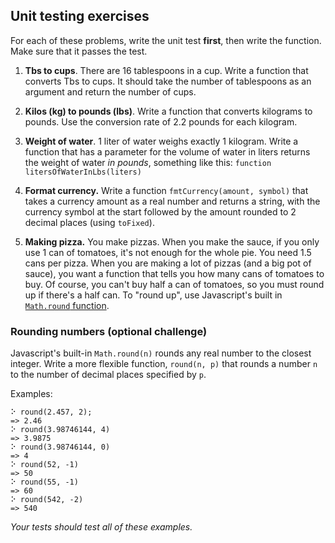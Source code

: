 Unit testing exercises
----------------------

For each of these problems, write the unit test **first**, then write the
function. Make sure that it passes the test.

1. **Tbs to cups**. There are 16 tablespoons in a cup. Write a function that converts
   Tbs to cups. It should take the number of tablespoons as an argument and return
   the number of cups.

2. **Kilos (kg) to pounds (lbs)**. Write a function that converts kilograms to pounds.
    Use the conversion rate of 2.2 pounds for each kilogram.

3. **Weight of water**. 1 liter of water weighs exactly 1 kilogram. Write a function
   that has a parameter for the volume of water in liters returns the weight of
   water _in pounds_, something like this: `function litersOfWaterInLbs(liters)`

4. **Format currency.** Write a function `fmtCurrency(amount, symbol)` that
   takes a currency amount as a real number and returns a string, with the currency
   symbol at the start followed by the amount rounded to 2 decimal
   places (using `toFixed`).

5. **Making pizza.** You make pizzas. When you make the sauce, if you only use
   1 can of tomatoes, it's not enough for the whole pie. You need 1.5 cans per
   pizza. When you are making a lot of pizzas (and a big pot of sauce),
   you want a function that tells you how many cans of tomatoes to buy. Of
   course, you can't buy half a can of tomatoes, so you must round up if
   there's a half can. To "round up", use Javascript's built in
   [`Math.round` function](https://developer.mozilla.org/en-US/docs/Web/JavaScript/Reference/Global_Objects/Math/ceil).


### Rounding numbers (optional challenge)
Javascript's built-in `Math.round(n)` rounds any real number to the closest
integer. Write a more flexible function, `round(n, p)` that rounds a number `n`
to the number of decimal places specified by `p`.

Examples:

~~~~~~~~~~~~~~~~~~~~~~~~~~~~{.javascript}
⠕ round(2.457, 2);
=> 2.46
⠕ round(3.98746144, 4)
=> 3.9875
⠕ round(3.98746144, 0)
=> 4
⠕ round(52, -1)
=> 50
⠕ round(55, -1)
=> 60
⠕ round(542, -2)
=> 540
~~~~~~~~~~~~~~~~~~~~~~~~~~~~

_Your tests should test all of these examples._
